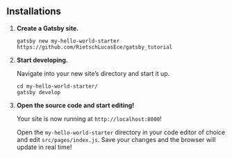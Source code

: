 ## Installations

1.  **Create a Gatsby site.**

    ```
    gatsby new my-hello-world-starter https://github.com/RietschLucasEce/gatsby_tutorial
    ```

2.  **Start developing.**

    Navigate into your new site’s directory and start it up.

    ```
    cd my-hello-world-starter/
    gatsby develop
    ```

3.  **Open the source code and start editing!**

    Your site is now running at `http://localhost:8000`!

    Open the `my-hello-world-starter` directory in your code editor of choice and edit `src/pages/index.js`. Save your changes and the browser will update in real time!
